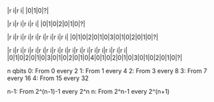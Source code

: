 |r i|r i|
|0|1|0|?|

|r i|r i|r i|r i|
|0|1|0|2|0|1|0|?|

|r i|r i|r i|r i|r i|r i|r i|r i|
|0|1|0|2|0|1|0|3|0|1|0|2|0|1|0|?|

|r i|r i|r i|r i|r i|r i|r i|r i|r i|r i|r i|r i|r i|r i|r i|r i|
|0|1|0|2|0|1|0|3|0|1|0|2|0|1|0|4|0|1|0|2|0|1|0|3|0|1|0|2|0|1|0|?|

n qbits
0: From  0 every  2
1: From  1 every  4
2: From  3 every  8
3: From  7 every 16
4: From 15 every 32

n-1: From 2^(n-1)-1 every     2^n
n:   From     2^n-1 every 2^(n+1)